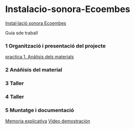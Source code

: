 # Instalacio-sonora-Ecoembes
[Instal·lació sonora Ecoembes](https://github.com/ainamolines/Instalaci-sonora-Ecoembes/blob/master/README.md)

Guia sde traball

### 1 Organització i presentació del projecte
[practica 1. Anàlisis dels materials](materials.md)

### 2 Anáñisis del material

### 3 Taller

### 4 Taller

### 5 Muntatge i documentació
[Memoria explicativa](memoria_ecoembes_sergio_aina.pdf)
[Video demostración](video_demostrativo_aina_sergio.mp4)
